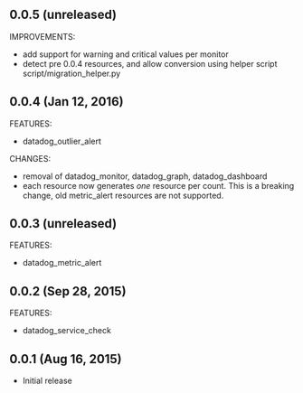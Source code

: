 ## 0.0.5 (unreleased)
IMPROVEMENTS:
  * add support for warning and critical values per monitor
  * detect pre 0.0.4 resources, and allow conversion using helper script
    script/migration_helper.py

## 0.0.4 (Jan 12, 2016)
FEATURES:
  * datadog_outlier_alert

CHANGES:
  * removal of datadog_monitor, datadog_graph, datadog_dashboard
  * each resource now generates *one* resource per count. This is a breaking change,
    old metric_alert resources are not supported.

## 0.0.3 (unreleased)
FEATURES:

  * datadog_metric_alert

## 0.0.2 (Sep 28, 2015)
FEATURES:

  * datadog_service_check

## 0.0.1 (Aug 16, 2015)

  * Initial release
